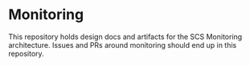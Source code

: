 # Monitoring
This repository holds design docs and artifacts for the SCS Monitoring architecture.
Issues and PRs around monitoring should end up in this repository.
